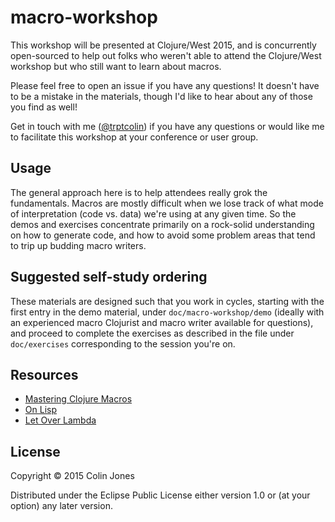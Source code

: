 # macro-workshop

This workshop will be presented at Clojure/West 2015, and is concurrently
open-sourced to help out folks who weren't able to attend the Clojure/West
workshop but who still want to learn about macros.

Please feel free to open an issue if you have any questions! It doesn't have to
be a mistake in the materials, though I'd like to hear about any of those you
find as well!

Get in touch with me ([@trptcolin](https://github.com/trptcolin)) if you have
any questions or would like me to facilitate this workshop at your conference
or user group.


## Usage

The general approach here is to help attendees really grok the fundamentals.
Macros are mostly difficult when we lose track of what mode of interpretation
(code vs. data) we're using at any given time. So the demos and exercises
concentrate primarily on a rock-solid understanding on how to generate code,
and how to avoid some problem areas that tend to trip up budding macro writers.


## Suggested self-study ordering

These materials are designed such that you work in cycles, starting with the
first entry in the demo material, under `doc/macro-workshop/demo` (ideally with
an experienced macro Clojurist and macro writer available for questions), and
proceed to complete the exercises as described in the file under
`doc/exercises` corresponding to the session you're on.


## Resources

- [Mastering Clojure Macros](https://pragprog.com/book/cjclojure/mastering-clojure-macros)
- [On Lisp](http://www.paulgraham.com/onlisp.html)
- [Let Over Lambda](http://letoverlambda.com/)

## License

Copyright © 2015 Colin Jones

Distributed under the Eclipse Public License either version 1.0 or (at your
option) any later version.
